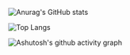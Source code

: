 ![Anurag's GitHub stats](https://github-readme-stats.vercel.app/api?username=Xuxiaotuan)

![Top Langs](https://github-readme-stats.vercel.app/api/top-langs/?username=Xuxiaotuan)

![Ashutosh's github activity graph](https://github-readme-activity-graph.vercel.app/graph?username=Xuxiaotuan)
